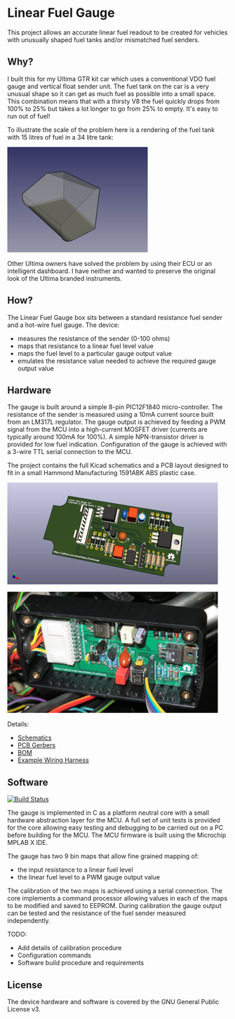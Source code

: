 # Linear Fuel Gauge

This project allows an accurate linear fuel readout to be created for vehicles with unusually shaped fuel tanks and/or mismatched fuel senders.

## Why?

I built this for my Ultima GTR kit car which uses a conventional VDO fuel gauge and vertical float sender unit. The fuel tank on the car is a very unusual shape so it can get as much fuel as possible into a small space. This combination means that with a thirsty V8 the fuel quickly drops from 100% to 25% but takes a lot longer to go from 25% to empty. It's easy to run out of fuel!

To illustrate the scale of the problem here is a rendering of the fuel tank with 15 litres of fuel in a 34 litre tank:

![Cutaway render of Ultima GTR fuel tank](docs/ultima-fuel-tank.png)

Other Ultima owners have solved the problem by using their ECU or an intelligent dashboard. I have neither and wanted to preserve the original look of the Ultima branded instruments.

## How?

The Linear Fuel Gauge box sits between a standard resistance fuel sender and a hot-wire fuel gauge. The device:
 * measures the resistance of the sender (0-100 ohms)
 * maps that resistance to a linear fuel level value
 * maps the fuel level to a particular gauge output value
 * emulates the resistance value needed to achieve the required gauge output value
 
## Hardware

The gauge is built around a simple 8-pin PIC12F1840 micro-controller. The resistance of the sender is measured using a 10mA current source built from an LM317L regulator. The gauge output is achieved by feeding a PWM signal from the MCU into a high-current MOSFET driver (currents are typically around 100mA for 100%). A simple NPN-transistor driver is provided for low fuel indication. Configuration of the gauge is achieved with a 3-wire TTL serial connection to the MCU.

The project contains the full Kicad schematics and a PCB layout designed to fit in a small Hammond Manufacturing 1591ABK ABS plastic case.

![Fuel Gauge PCB 3D render](docs/FuelGauge-pcb-render.png)

![Fuel Gauge assembled unit](docs/FuelGauge-assembled-board.jpg)

Details:
 * [Schematics](hardware/FuelGauge.pdf)
 * [PCB Gerbers](hardware/gerbers/FuelGauge-1.0.zip)
 * [BOM](docs/BOM.md)
 * [Example Wiring Harness](wiring/wiring.pdf)

## Software

[![Build Status](https://travis-ci.org/davefiddes/FuelGauge.svg?branch=master)](https://travis-ci.org/davefiddes/FuelGauge)

The gauge is implemented in C as a platform neutral core with a small hardware abstraction layer for the MCU. A full set of unit tests is provided for the core allowing easy testing and debugging to be carried out on a PC before building for the MCU. The MCU firmware is built using the Microchip MPLAB X IDE.

 The gauge has two 9 bin maps that allow fine grained mapping of:
 * the input resistance to a linear fuel level
 * the linear fuel level to a PWM gauge output value

 The calibration of the two maps is achieved using a serial connection. The core implements a command processor allowing values in each of the maps to be modified and saved to EEPROM. During calibration the gauge output can be tested and the resistance of the fuel sender measured independently.

 TODO: 
 * Add details of calibration procedure
 * Configuration commands
 * Software build procedure and requirements

 ## License

 The device hardware and software is covered by the GNU General Public License v3.